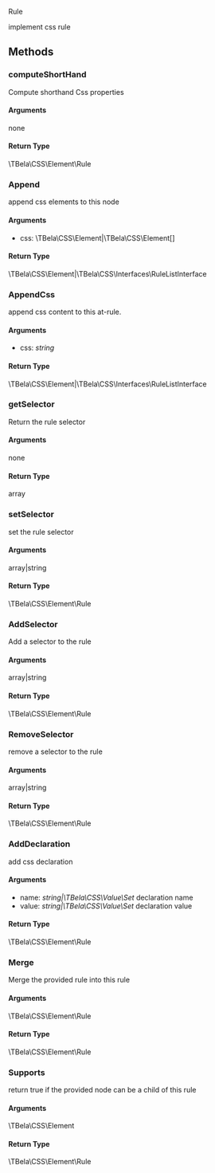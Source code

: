  Rule

implement css rule

## Methods

### computeShortHand

Compute shorthand Css properties

#### Arguments

none

#### Return Type

\TBela\CSS\Element\Rule

### Append

append css elements to this node

#### Arguments

- css: \TBela\CSS\Element|\TBela\CSS\Element[]

#### Return Type

\TBela\CSS\Element|\TBela\CSS\Interfaces\RuleListInterface

### AppendCss

append css content to this at-rule.

#### Arguments

- css: _string_

#### Return Type

\TBela\CSS\Element|\TBela\CSS\Interfaces\RuleListInterface

### getSelector

Return the rule selector

#### Arguments

none

#### Return Type

array

### setSelector

set the rule selector

#### Arguments

array|string

#### Return Type

\TBela\CSS\Element\Rule

### AddSelector

Add a selector to the rule

#### Arguments

array|string

#### Return Type

\TBela\CSS\Element\Rule

### RemoveSelector

remove a selector to the rule

#### Arguments

array|string

#### Return Type

\TBela\CSS\Element\Rule

### AddDeclaration

add css declaration

#### Arguments

- name: _string|\TBela\CSS\Value\Set_ declaration name
- value: _string|\TBela\CSS\Value\Set_ declaration value

#### Return Type

\TBela\CSS\Element\Rule

### Merge

Merge the provided rule into this rule

#### Arguments

\TBela\CSS\Element\Rule

#### Return Type

\TBela\CSS\Element\Rule

### Supports

return true if the provided node can be a child of this rule

#### Arguments

\TBela\CSS\Element

#### Return Type

\TBela\CSS\Element\Rule
